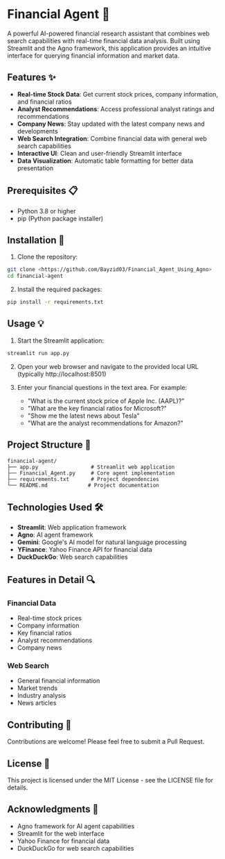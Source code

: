 # Financial Agent 🤖

A powerful AI-powered financial research assistant that combines web search capabilities with real-time financial data analysis. Built using Streamlit and the Agno framework, this application provides an intuitive interface for querying financial information and market data.

## Features ✨

- **Real-time Stock Data**: Get current stock prices, company information, and financial ratios
- **Analyst Recommendations**: Access professional analyst ratings and recommendations
- **Company News**: Stay updated with the latest company news and developments
- **Web Search Integration**: Combine financial data with general web search capabilities
- **Interactive UI**: Clean and user-friendly Streamlit interface
- **Data Visualization**: Automatic table formatting for better data presentation

## Prerequisites 📋

- Python 3.8 or higher
- pip (Python package installer)

## Installation 🚀

1. Clone the repository:
```bash
git clone <https://github.com/Bayzid03/Financial_Agent_Using_Agno>
cd financial-agent
```

2. Install the required packages:
```bash
pip install -r requirements.txt
```

## Usage 💡

1. Start the Streamlit application:
```bash
streamlit run app.py
```

2. Open your web browser and navigate to the provided local URL (typically http://localhost:8501)

3. Enter your financial questions in the text area. For example:
   - "What is the current stock price of Apple Inc. (AAPL)?"
   - "What are the key financial ratios for Microsoft?"
   - "Show me the latest news about Tesla"
   - "What are the analyst recommendations for Amazon?"

## Project Structure 📁

```
financial-agent/
├── app.py                 # Streamlit web application
├── Financial_Agent.py     # Core agent implementation
├── requirements.txt       # Project dependencies
└── README.md             # Project documentation
```

## Technologies Used 🛠

- **Streamlit**: Web application framework
- **Agno**: AI agent framework
- **Gemini**: Google's AI model for natural language processing
- **YFinance**: Yahoo Finance API for financial data
- **DuckDuckGo**: Web search capabilities

## Features in Detail 🔍

### Financial Data
- Real-time stock prices
- Company information
- Key financial ratios
- Analyst recommendations
- Company news

### Web Search
- General financial information
- Market trends
- Industry analysis
- News articles

## Contributing 🤝

Contributions are welcome! Please feel free to submit a Pull Request.

## License 📄

This project is licensed under the MIT License - see the LICENSE file for details.

## Acknowledgments 🙏

- Agno framework for AI agent capabilities
- Streamlit for the web interface
- Yahoo Finance for financial data
- DuckDuckGo for web search capabilities 
